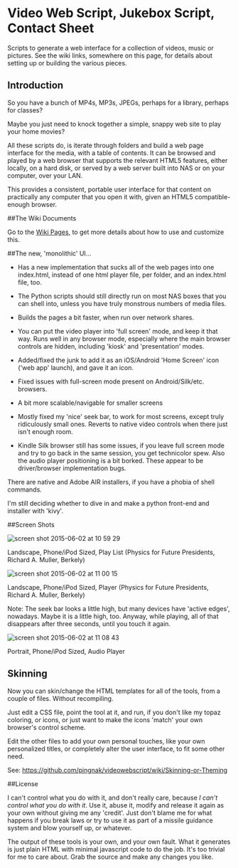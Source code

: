 # Video Web Script, Jukebox Script, Contact Sheet

Scripts to generate a web interface for a collection of videos, music or pictures.  See the wiki links, somewhere on this page, for details about setting up or building the various pieces.

## Introduction

So you have a bunch of MP4s, MP3s, JPEGs, perhaps for a library, perhaps for classes?  

Maybe you just need to knock together a simple, snappy web site to play your home movies?

All these scripts do, is iterate through folders and build a web page interface for the media, with a table of contents.  It can be browsed and played by a web browser that supports the relevant HTML5 features, either locally, on a hard disk, or served by a web server built into NAS or on your computer, over your LAN.

This provides a consistent, portable user interface for that content on practically any computer that you open it with, given an HTML5 compatible-enough browser.

##The Wiki Documents

Go to the [Wiki Pages](https://github.com/pingnak/videowebscript/wiki), to get more details about how to use and customize this.

##The new, 'monolithic' UI...

* Has a new implementation that sucks all of the web pages into one index.html, instead of one html player file, per folder, and an index.html file, too.

* The Python scripts should still directly run on most NAS boxes that you can shell into, unless you have truly monstrous numbers of media files.

* Builds the pages a bit faster, when run over network shares.

* You can put the video player into 'full screen' mode, and keep it that way.  Runs well in any browser mode, especially where the main browser controls are hidden, including 'kiosk' and 'presentation' modes.

* Added/fixed the junk to add it as an iOS/Android 'Home Screen' icon ('web app' launch), and gave it an icon.

* Fixed issues with full-screen mode present on Android/Silk/etc. browsers.  

* A bit more scalable/navigable for smaller screens

* Mostly fixed my 'nice' seek bar, to work for most screens, except truly ridiculously small ones.  Reverts to native video controls when there just isn't enough room.

* Kindle Silk browser still has some issues, if you leave full screen mode and try to go back in the same session, you get technicolor spew.  Also the audio player positioning is a bit borked.  These appear to be driver/browser implementation bugs.

There are native and Adobe AIR installers, if you have a phobia of shell commands.

I'm still deciding whether to dive in and make a python front-end and installer with 'kivy'. 

##Screen Shots

![screen shot 2015-06-02 at 10 59 29](https://cloud.githubusercontent.com/assets/6754243/7943027/de4f79f2-0916-11e5-84b4-e001eab2c205.png)

Landscape, Phone/iPod Sized, Play List (Physics for Future Presidents, Richard A. Muller, Berkely)

![screen shot 2015-06-02 at 11 00 15](https://cloud.githubusercontent.com/assets/6754243/7943028/de4f8aa0-0916-11e5-9384-8fd629534071.png)

Landscape, Phone/iPod Sized, Player (Physics for Future Presidents, Richard A. Muller, Berkely)

Note: The seek bar looks a little high, but many devices have 'active edges', nowadays.  Maybe it is a little high, too.  Anyway, while playing, all of that disappears after three seconds, until you touch it again.

![screen shot 2015-06-02 at 11 08 43](https://cloud.githubusercontent.com/assets/6754243/7943181/ced4c2ba-0917-11e5-8084-93cc4e463900.png)

Portrait, Phone/iPod Sized, Audio Player

## Skinning

Now you can skin/change the HTML templates for all of the tools, from a couple of files.  Without recompiling.  

Just edit a CSS file, point the tool at it, and run, if you don't like my topaz coloring, or icons, or just want to make the icons 'match' your own browser's control scheme.

Edit the other files to add your own personal touches, like your own personalized titles, or completely alter the user interface, to fit some other need.

See: https://github.com/pingnak/videowebscript/wiki/Skinning-or-Theming

##License

I can't control what you do with it, and don't really care, because _I can't control what you do with it_.  Use it, abuse it, modify and release it again as your own without giving me any 'credit'.  Just don't blame me for what happens if you break laws or try to use it as part of a missile guidance system and blow yourself up, or whatever.

The output of these tools is your own, and your own fault.  What it generates is just plain HTML with minimal javascript code to do the job.  It's too trivial for me to care about.  Grab the source and make any changes you like.

